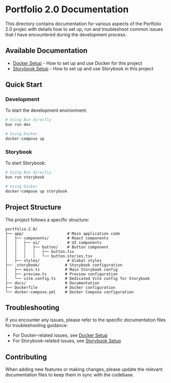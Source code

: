 # Portfolio 2.0 Documentation

This directory contains documentation for various aspects of the Portfolio 2.0 projec with details how to set up, run and troubleshoot common issues that I have encountered during the development process.

## Available Documentation

- [Docker Setup](./docker.md) - How to set up and use Docker for this project
- [Storybook Setup](./storybook.md) - How to set up and use Storybook in this project

## Quick Start

### Development

To start the development environment:

```bash
# Using Bun directly
bun run dev

# Using Docker
docker-compose up
```

### Storybook

To start Storybook:

```bash
# Using Bun directly
bun run storybook

# Using Docker
docker-compose up storybook
```

## Project Structure

The project follows a specific structure:

```
portfolio-2.0/
├── app/                   # Main application code
│   ├── components/        # React components
│   │   ├── ui/            # UI components
│   │   │   ├── button/    # Button component
│   │   │   │   ├── button.tsx
│   │   │   │   └── button.stories.tsx
│   ├── styles/            # Global styles
├── .storybook/           # Storybook configuration
│   ├── main.ts           # Main Storybook config
│   ├── preview.ts        # Preview configuration
│   └── vite.config.ts    # Dedicated Vite config for Storybook
├── docs/                 # Documentation
├── Dockerfile            # Docker configuration
└── docker-compose.yml    # Docker Compose configuration
```

## Troubleshooting

If you encounter any issues, please refer to the specific documentation files for troubleshooting guidance:

- For Docker-related issues, see [Docker Setup](./docker.md)
- For Storybook-related issues, see [Storybook Setup](./storybook.md)

## Contributing

When adding new features or making changes, please update the relevant documentation files to keep them in sync with the codebase.
